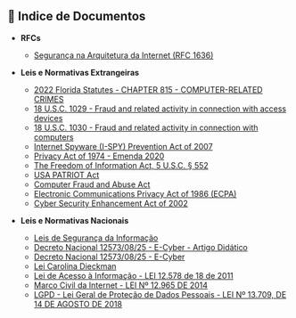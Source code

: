 ## 📂 Indice de Documentos

- **RFCs**
  * [Segurança na Arquitetura da Internet (RFC 1636)](https://datatracker.ietf.org/doc/html/rfc1636)

- **Leis e Normativas Extrangeiras**
  * [2022 Florida Statutes - CHAPTER 815 - COMPUTER-RELATED CRIMES](https://www.flsenate.gov/Laws/Statutes/2022/Chapter815/All)
  * [18 U.S.C. 1029 - Fraud and related activity in connection with access devices](https://www.govinfo.gov/app/details/USCODE-2023-title18/USCODE-2023-title18-partI-chap47-sec1029/summary)
  * [18 U.S.C. 1030 - Fraud and related activity in connection with computers](https://www.govinfo.gov/app/details/USCODE-2023-title18/USCODE-2023-title18-partI-chap47-sec1030)
  * [Internet Spyware (I-SPY) Prevention Act of 2007](https://www.congress.gov/bill/110th-congress/house-bill/1525/text)
  * [Privacy Act of 1974 - Emenda 2020](https://www.justice.gov/Overview_2020/dl?inline)
  * [The Freedom of Information Act, 5 U.S.C. § 552](https://www.justice.gov/oip/freedom-information-act-5-usc-552)
  * [USA PATRIOT Act](https://www.fincen.gov/resources/statutes-regulations/usa-patriot-act)
  * [Computer Fraud and Abuse Act](https://www.justice.gov/jm/jm-9-48000-computer-fraud)
  * [Electronic Communications Privacy Act of 1986 (ECPA)](https://bja.ojp.gov/program/it/privacy-civil-liberties/authorities/statutes/1285)
  * [Cyber Security Enhancement Act of 2002](https://www.congress.gov/bill/107th-congress/house-bill/3482/text)
  

- **Leis e Normativas Nacionais**
  * [Leis de Segurança da Informação](https://www.inf.ufsc.br/~bosco.sobral/ensino/ine5680/material-seg-redes/artigo-Leis-de-Seguranca.pdf)
  * [Decreto Nacional 12573/08/25 - E-Cyber - Artigo Didático](./decreto-12573-04-08-2025.md)
  * [Decreto Nacional 12573/08/25 - E-Cyber](https://www.planalto.gov.br/ccivil_03/_ato2023-2026/2025/decreto/D12573.htm)
  * [Lei Carolina Dieckman](https://www.justicadesaia.com.br/wp-content/uploads/2017/06/Cartilha-Lei-Carolina-Dieckmann.pdf)
  * [Lei de Acesso à Informação - LEI 12.578 de 18 de 2011](https://www12.senado.leg.br/transparencia/indice-de-transparencia-dos-portais-legislativos/arquivos/sobre/cartilha-lai)
  * [Marco Civil da Internet - LEI Nº 12.965 DE 2014](https://www12.senado.leg.br/publicacoes/estudos-legislativos/tipos-de-estudos/textos-para-discussao/td-148-aspectos-principais-da-lei-no-12.965-de-2014-o-marco-civil-da-internet-subsidios-a-comunidade-juridica)
  * [LGPD - Lei Geral de Proteção de Dados Pessoais - LEI Nº 13.709, DE 14 DE AGOSTO DE 2018](https://www.planalto.gov.br/ccivil_03/_Ato2015-2018/2018/Lei/L13709.htm)